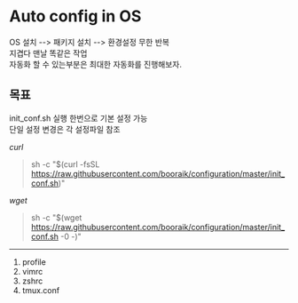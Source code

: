 
Auto config in OS
=================

OS 설치 --> 패키지 설치 --> 환경설정 무한 반복  
지겹다 맨날 똑같은 작업  
자동화 할 수 있는부분은 최대한 자동화를 진행해보자.  

목표
----
init_conf.sh 실행 한번으로 기본 설정 가능  
단일 설정 변경은 각 설정파일 참조  

*curl*
> sh -c "$(curl -fsSL https://raw.githubusercontent.com/booraik/configuration/master/init_conf.sh)"

*wget*
> sh -c "$(wget https://raw.githubusercontent.com/booraik/configuration/master/init_conf.sh -0 -)"

* * *

1. profile
2. vimrc
3. zshrc
4. tmux.conf
